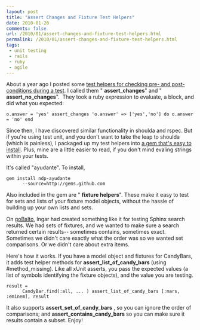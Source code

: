 ```yaml
---
layout: post
title: "Assert Changes and Fixture Test Helpers"
date: 2010-01-26
comments: false
url: /2010/01/assert-changes-and-fixture-test-helpers.html
permalink: /2010/01/assert-changes-and-fixture-test-helpers.html
tags:
 - unit testing
 - rails
 - ruby
 - agile
---
```


About a year ago I posted some [test helpers for checking pre- and post-conditions during a test](http://blog.carbonfive.com/2009/04/testing/assert_changes-and-assert_no_changes-in-ruby). I called them " **assert\_changes**" and " **assert\_no\_changes**".&nbsp; They took a ruby expression to evaluate, a block, and did what you expected:

```
o.answer = 'yes' assert_changes 'o.answer' => ['yes','no'] do o.answer = 'no' end
```
  
Since then, I have discovered similar functionality in shoulda and rspec. But if you're using test unit, and you don't want to take the leap to shoulda (which is painless), I packaged up my test helpers into [a gem that's easy to install](http://github.com/ndp/ayudante). Plus, mine are a little easier to read, if you don't mind evaling strings within your tests.  
  
It's called "ayudante". To install,   

```
gem install ndp-ayudante
      --source=http://gems.github.com
```
  
Also included in the gem are " **fixture helpers**". These make it easy to test for sets and lists of your fixture model objects, without the hassle of building up your own lists and sets.   
  
On [goBalto](http://www.gobalto.com), Ingar had created something like it for testing Sphinx search results. We had sets of fixtures, and we wanted to make sure a search returned certain results-- sometimes contains, sometimes exact. Sometimes we didn't care exactly what the order was so we wanted set comparisons. Or we didn't care about extra items.  
  
Here's how it works. If you have a model object and fixtures for CandyBars, it adds test helper methods for **assert\_list\_of\_candy\_bars** (using #method\_missing). Like all xUnit asserts, you pass the expected values (a list of symbols identifying the fixture objects), and the value you are testing.  
  

```
result =
      CandyBar.find(:all, ... ) assert_list_of_candy_bars [:mars, :eminem], result
```
  
It also supports **assert\_set\_of\_candy\_bars** , so you can ignore the order of comparisons; and **assert\_contains\_candy\_bars** so you can make sure it results contain a subset. Enjoy! 